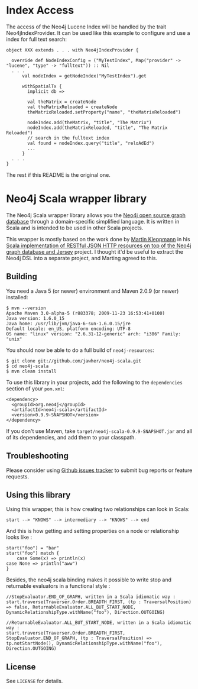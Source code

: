 
Index Access
============

The access of the Neo4j Lucene Index will be handled by the trait Neo4jIndexProvider. 
It can be used like this example to configure and use a index for full text search:

	object XXX extends . . . with Neo4jIndexProvider {
		
	  override def NodeIndexConfig = ("MyTestIndex", Map("provider" -> "lucene", "type" -> "fulltext")) :: Nil
	  . . .
	      val nodeIndex = getNodeIndex("MyTestIndex").get
	
	      withSpatialTx {
	        implicit db =>

	        val theMatrix = createNode
	        val theMatrixReloaded = createNode
	        theMatrixReloaded.setProperty("name", "theMatrixReloaded")

	        nodeIndex.add(theMatrix, "title", "The Matrix")
	        nodeIndex.add(theMatrixReloaded, "title", "The Matrix Reloaded")
	        // search in the fulltext index
	        val found = nodeIndex.query("title", "reloAdEd")
	        ...
	      }
	  . . .
	}
	
The rest if this README is the original one.

Neo4j Scala wrapper library
=======================

The Neo4j Scala wrapper library allows you the [Neo4j open source graph database](http://neo4j.org/) through a
domain-specific simplified language. It is written in Scala and is intended
to be used in other Scala projects.

This wrapper is mostly based on the work done by [Martin Kleppmann](http://twitter.com/martinkl) in his [Scala implementation of RESTful JSON HTTP resources on top of the Neo4j graph database and Jersey](http://github.com/ept/neo4j-resources) project. I thought it'd be useful  to extract the Neo4j DSL into a separate project, and Marting agreed to this.


Building
--------

You need a Java 5 (or newer) environment and Maven 2.0.9 (or newer) installed:

    $ mvn --version
    Apache Maven 3.0-alpha-5 (r883378; 2009-11-23 16:53:41+0100)
    Java version: 1.6.0_15
    Java home: /usr/lib/jvm/java-6-sun-1.6.0.15/jre
    Default locale: en_US, platform encoding: UTF-8
    OS name: "linux" version: "2.6.31-12-generic" arch: "i386" Family: "unix"

You should now be able to do a full build of `neo4j-resources`:

    $ git clone git://github.com/jawher/neo4j-scala.git
    $ cd neo4j-scala
    $ mvn clean install

To use this library in your projects, add the following to the `dependencies` section of your
`pom.xml`:

    <dependency>
      <groupId>org.neo4j</groupId>
      <artifactId>neo4j-scala</artifactId>
      <version>0.9.9-SNAPSHOT</version>
    </dependency>

If you don't use Maven, take `target/neo4j-scala-0.9.9-SNAPSHOT.jar` and all of its dependencies, and add them to your classpath.


Troubleshooting
---------------

Please consider using [Github issues tracker](http://github.com/jawher/neo4j-scala/issues) to submit bug reports or feature requests.


Using this library
------------------

Using this wrapper, this is how creating two relationships can look in Scala:

    start --> "KNOWS" --> intermediary --> "KNOWS" --> end

And this is how getting and setting properties on a node or relationship looks like :

    start("foo") = "bar"
    start("foo") match {
    	case Some(x) => println(x)
	case None => println("aww")
    }

Besides, the neo4j scala binding makes it possible to write stop and returnable evaluators in a functional style :

    //StopEvaluator.END_OF_GRAPH, written in a Scala idiomatic way :
    start.traverse(Traverser.Order.BREADTH_FIRST, (tp : TraversalPosition) => false, ReturnableEvaluator.ALL_BUT_START_NODE, DynamicRelationshipType.withName("foo"), Direction.OUTGOING)
    
    //ReturnableEvaluator.ALL_BUT_START_NODE, written in a Scala idiomatic way :
    start.traverse(Traverser.Order.BREADTH_FIRST, StopEvaluator.END_OF_GRAPH, (tp : TraversalPosition) => tp.notStartNode(), DynamicRelationshipType.withName("foo"), Direction.OUTGOING)


License
-------

See `LICENSE` for details.

